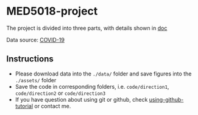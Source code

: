 # MED5018-project

The project is divided into three parts, with details shown in [doc](./MED5018-FinalProject.md)

Data source: [COVID-19](https://github.com/GoogleCloudPlatform/covid-19-open-data/)

## Instructions
- Please download data into the `./data/` folder and save figures into the `./assets/` folder
- Save the code in corresponding folders, i.e. `code/direction1`, `code/direction2` or `code/direction3`
- If you have question about using git or github, check [using-github-tutorial](using-github-tutorial.md) or contact me.
